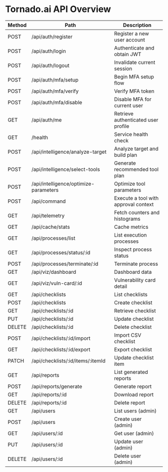 # Tornado.ai API Overview

| Method | Path                                | Description                                   |
| ------ | ----------------------------------- | --------------------------------------------- |
| POST   | /api/auth/register                  | Register a new user account                   |
| POST   | /api/auth/login                     | Authenticate and obtain JWT                   |
| POST   | /api/auth/logout                    | Invalidate current session                    |
| POST   | /api/auth/mfa/setup                 | Begin MFA setup flow                          |
| POST   | /api/auth/mfa/verify                | Verify MFA token                              |
| POST   | /api/auth/mfa/disable               | Disable MFA for current user                  |
| GET    | /api/auth/me                        | Retrieve authenticated user profile           |
| GET    | /health                             | Service health check                          |
| POST   | /api/intelligence/analyze-target    | Analyze target and build plan                 |
| POST   | /api/intelligence/select-tools      | Generate recommended tool plan                |
| POST   | /api/intelligence/optimize-parameters | Optimize tool parameters                     |
| POST   | /api/command                        | Execute a tool with approval context          |
| GET    | /api/telemetry                      | Fetch counters and histograms                 |
| GET    | /api/cache/stats                    | Cache metrics                                  |
| GET    | /api/processes/list                 | List execution processes                       |
| GET    | /api/processes/status/:id           | Inspect process status                         |
| POST   | /api/processes/terminate/:id        | Terminate process                              |
| GET    | /api/viz/dashboard                  | Dashboard data                                 |
| GET    | /api/viz/vuln-card/:id              | Vulnerability card detail                      |
| GET    | /api/checklists                     | List checklists                                |
| POST   | /api/checklists                     | Create checklist                               |
| GET    | /api/checklists/:id                 | Retrieve checklist                             |
| PUT    | /api/checklists/:id                 | Update checklist                               |
| DELETE | /api/checklists/:id                 | Delete checklist                               |
| POST   | /api/checklists/:id/import          | Import CSV checklist                           |
| GET    | /api/checklists/:id/export          | Export checklist                               |
| PATCH  | /api/checklists/:id/items/:itemId   | Update checklist item                          |
| GET    | /api/reports                        | List generated reports                         |
| POST   | /api/reports/generate               | Generate report                                |
| GET    | /api/reports/:id                    | Download report                                |
| DELETE | /api/reports/:id                    | Delete report                                  |
| GET    | /api/users                          | List users (admin)                             |
| POST   | /api/users                          | Create user (admin)                            |
| GET    | /api/users/:id                      | Get user (admin)                               |
| PUT    | /api/users/:id                      | Update user (admin)                            |
| DELETE | /api/users/:id                      | Delete user (admin)                            |
